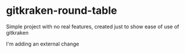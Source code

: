 # gitkraken-round-table

Simple project with no real features, created just to show ease of use of gitkraken

I'm adding an external change
